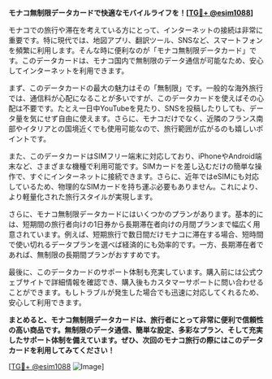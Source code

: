 **モナコ無制限データカードで快適なモバイルライフを！[[TG💪+ @esim1088](https://t.me/s/esim1088)]**

モナコでの旅行や滞在を考えている方にとって、インターネットの接続は非常に重要です。特に現代では、地図アプリ、翻訳ツール、SNSなど、スマートフォンを頻繁に利用します。そんな時に便利なのが「モナコ無制限データカード」です。このデータカードは、モナコ国内で無制限のデータ通信が可能なため、安心してインターネットを利用できます。

まず、このデータカードの最大の魅力はその「無制限」です。一般的な海外旅行では、通信料が心配になることが多いですが、このデータカードを使えばその心配は不要です。たとえ一日中YouTubeを見たり、SNSを投稿したりしても、データ量を気にせず自由に使えます。さらに、モナコだけでなく、近隣のフランス南部やイタリアとの国境近くでも使用可能なので、旅行範囲が広がるのも嬉しいポイントです。

また、このデータカードはSIMフリー端末に対応しており、iPhoneやAndroid端末など、さまざまな機種で利用可能です。SIMカードを差し込むだけの簡単な操作で、すぐにインターネットに接続できます。さらに、近年ではeSIMにも対応しているため、物理的なSIMカードを持ち運ぶ必要もありません。これにより、より軽量化された旅行スタイルが実現します。

さらに、モナコ無制限データカードにはいくつかのプランがあります。基本的には、短期間の旅行者向けの1日券から長期滞在者向けの月間プランまで幅広く用意されています。例えば、短期旅行で数日間だけモナコに滞在する場合、短時間で使い切れるデータプランを選べば経済的にも効率的です。一方、長期滞在者であれば、無制限の長期間プランがおすすめです。

最後に、このデータカードのサポート体制も充実しています。購入前には公式ウェブサイトで詳細情報を確認でき、購入後もカスタマーサポートに問い合わせることができます。もしトラブルが発生した場合でも迅速に対応してくれるため、安心して利用できます。

**まとめると、モナコ無制限データカードは、旅行者にとって非常に便利で信頼性の高い商品です。無制限のデータ通信、簡単な設定、多彩なプラン、そして充実したサポート体制を備えています。ぜひ、次回のモナコ旅行の際にはこのデータカードを利用してみてください！**

[[TG💪+ @esim1088](https://t.me/s/esim1088) ![Image](https://i.postimg.cc/Y0z9fWf4/image.png)]